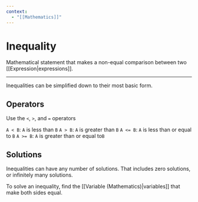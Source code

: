 ```yaml
---
context:
  - "[[Mathematics]]"
---
```


# Inequality

Mathematical statement that makes a non-equal comparison between two [[Expression|expressions]].

---

Inequalities can be simplified down to their most basic form.

## Operators

Use the `<`, `>`, and `=` operators

`A < B`: `A` is less than `B`
`A > B`: `A` is greater than `B`
`A <= B`: `A` is less than or equal to `B`
`A >= B`: `A` is greater than or equal to`B`

## Solutions

Inequalities can have any number of solutions. That includes zero solutions, or infinitely many solutions.

To solve an inequality, find the [[Variable (Mathematics)|variables]] that make both sides equal.
